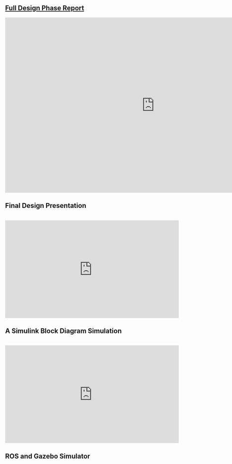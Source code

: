 ## [Full Design Phase Report](https://drive.google.com/file/d/1Bjnp4-YEf6MuWa4ykdzpIN8_fTJtX8rc/view?usp=sharing)

<iframe src="https://onedrive.live.com/embed?cid=851ACD9573B428BA&amp;resid=851ACD9573B428BA%2120906&amp;authkey=AMGh4phmT_I_CsA&amp;em=2&amp;wdAr=1.7777777777777777" width="962px" height="565px" frameborder="0">This is an embedded <a target="_blank" href="https://office.com">Microsoft Office</a> presentation, powered by <a target="_blank" href="https://office.com/webapps">Office</a>.</iframe>

## Final Design Presentation
<br>

<iframe width="560" height="315" src="https://www.youtube.com/embed/8xCCI3dxHi0" frameborder="0" allow="accelerometer; autoplay; clipboard-write; encrypted-media; gyroscope; picture-in-picture" allowfullscreen></iframe>


## A Simulink Block Diagram Simulation
<br>


<iframe width="560" height="315" src="https://www.youtube.com/embed/sxFwHkG_8Mw" frameborder="0" allow="accelerometer; autoplay; clipboard-write; encrypted-media; gyroscope; picture-in-picture" allowfullscreen></iframe>

## ROS and Gazebo Simulator


